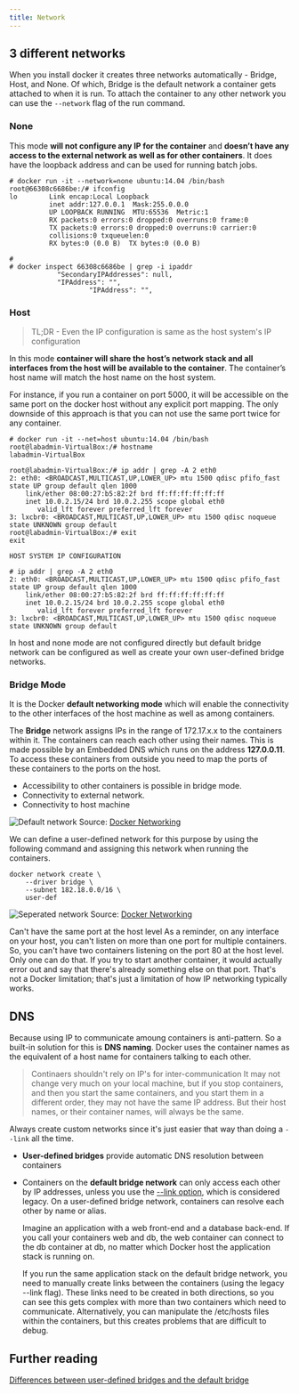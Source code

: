 ```yaml
---
title: Network
---
```


## 3 different networks
When you install docker it creates three networks automatically - Bridge, Host, and None. Of which, Bridge is the default network a container gets attached to when it is run. To attach the container to any other network you can use the `--network` flag of the run command.

### None
This mode **will not configure any IP for the container** and **doesn’t have any access to the external network as well as for other containers**. It does have the loopback address and can be used for running batch jobs.

```
# docker run -it --network=none ubuntu:14.04 /bin/bash
root@66308c6686be:/# ifconfig
lo        Link encap:Local Loopback  
          inet addr:127.0.0.1  Mask:255.0.0.0
          UP LOOPBACK RUNNING  MTU:65536  Metric:1
          RX packets:0 errors:0 dropped:0 overruns:0 frame:0
          TX packets:0 errors:0 dropped:0 overruns:0 carrier:0
          collisions:0 txqueuelen:0 
          RX bytes:0 (0.0 B)  TX bytes:0 (0.0 B)

# 
# docker inspect 66308c6686be | grep -i ipaddr
            "SecondaryIPAddresses": null,
            "IPAddress": "",
                    "IPAddress": "",
```

### Host

> TL;DR - Even the IP configuration is same as the host system's IP configuration

In this mode **container will share the host’s network stack and all interfaces from the host will be available to the container**. The container’s host name will match the host name on the host system. 

For instance, if you run a container on port 5000, it will be accessible on the same port on the docker host without any explicit port mapping. The only downside of this approach is that you can not use the same port twice for any container.

```
# docker run -it --net=host ubuntu:14.04 /bin/bash
root@labadmin-VirtualBox:/# hostname
labadmin-VirtualBox
```

```
root@labadmin-VirtualBox:/# ip addr | grep -A 2 eth0
2: eth0: <BROADCAST,MULTICAST,UP,LOWER_UP> mtu 1500 qdisc pfifo_fast state UP group default qlen 1000
    link/ether 08:00:27:b5:82:2f brd ff:ff:ff:ff:ff:ff
    inet 10.0.2.15/24 brd 10.0.2.255 scope global eth0
       valid_lft forever preferred_lft forever
3: lxcbr0: <BROADCAST,MULTICAST,UP,LOWER_UP> mtu 1500 qdisc noqueue state UNKNOWN group default 
root@labadmin-VirtualBox:/# exit
exit

HOST SYSTEM IP CONFIGURATION

# ip addr | grep -A 2 eth0
2: eth0: <BROADCAST,MULTICAST,UP,LOWER_UP> mtu 1500 qdisc pfifo_fast state UP group default qlen 1000
    link/ether 08:00:27:b5:82:2f brd ff:ff:ff:ff:ff:ff
    inet 10.0.2.15/24 brd 10.0.2.255 scope global eth0
       valid_lft forever preferred_lft forever
3: lxcbr0: <BROADCAST,MULTICAST,UP,LOWER_UP> mtu 1500 qdisc noqueue state UNKNOWN group default 
```

In host and none mode are not configured directly but default bridge network can be configured as well as create your own user-defined bridge networks.

### Bridge Mode

It is the Docker **default networking mode** which will enable the connectivity to the other interfaces of the host machine as well as among containers. 

The **Bridge** network assigns IPs in the range of 172.17.x.x to the containers within it. The containers can reach each other using their names. This is made possible by an Embedded DNS which runs on the address **127.0.0.11**. To access these containers from outside you need to map the ports of these containers to the ports on the host. 

- Accessibility to other containers is possible in bridge mode.
- Connectivity to external network.
- Connectivity to host machine

![Default network](/img/web-development/docker/default-network.png)
Source: [Docker Networking](https://towardsdatascience.com/docker-networking-919461b7f498)


We can define a user-defined network for this purpose by using the following command and assigning this network when running the containers.
```
docker network create \
	--driver bridge \
	--subnet 182.18.0.0/16 \
	user-def
```

![Seperated network](/img/web-development/docker/seperated-network.png)
Source: [Docker Networking](https://towardsdatascience.com/docker-networking-919461b7f498)

Can't have the same port at the host level
As a reminder, on any interface on your host, you can't listen on more than one port for multiple containers. So, you can't have two containers listening on the port 80 at the host level. Only one can do that. If you try to start another container, it would actually error out and say that there's already something else on that port. That's not a Docker limitation; that's just a limitation of how IP networking typically works.


## DNS

Because using IP to communicate amoung containers is anti-pattern. So a built-in solution for this is **DNS naming**. Docker uses the container names as the equivalent of a host name for containers talking to each other.

> Continaers shouldn't rely on IP's for inter-communication
It may not change very much on your local machine, but if you stop containers, and then you start the same containers, and you start them in a different order, they may not have the same IP address. But their host names, or their container names, will always be the same.

Always create custom networks since it's just easier that way than doing a `--link` all the time.

- **User-defined bridges** provide automatic DNS resolution between containers
- Containers on the **default bridge network** can only access each other by IP addresses, unless you use the [--link option](https://docs.docker.com/network/links/), which is considered legacy. On a user-defined bridge network, containers can resolve each other by name or alias.

    Imagine an application with a web front-end and a database back-end. If you call your containers web and db, the web container can connect to the db container at db, no matter which Docker host the application stack is running on.

    If you run the same application stack on the default bridge network, you need to manually create links between the containers (using the legacy --link flag). These links need to be created in both directions, so you can see this gets complex with more than two containers which need to communicate. Alternatively, you can manipulate the /etc/hosts files within the containers, but this creates problems that are difficult to debug.
## Further reading

[Differences between user-defined bridges and the default bridge](https://docs.docker.com/network/bridge/#differences-between-user-defined-bridges-and-the-default-bridge)



